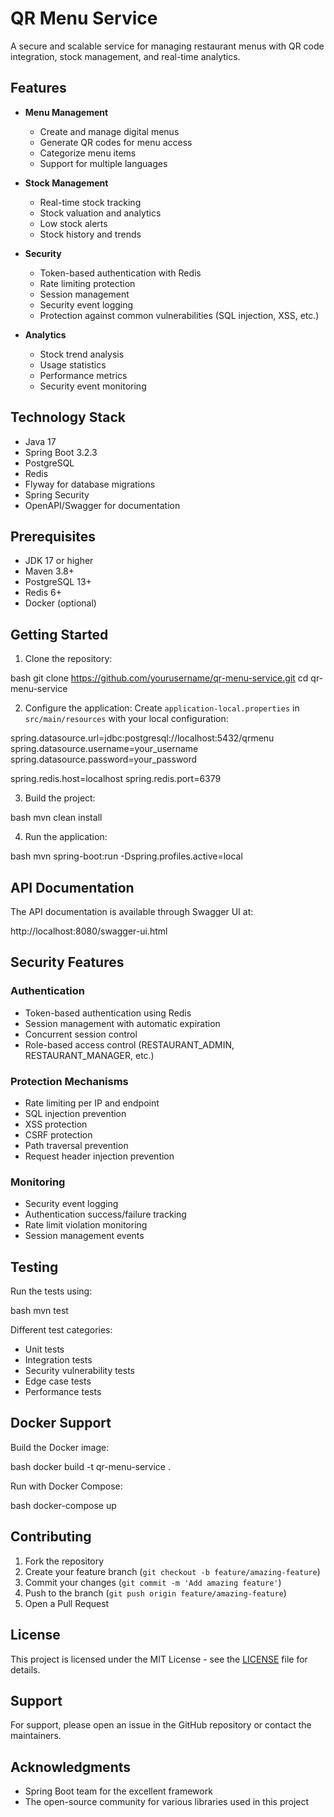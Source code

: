 # QR Menu Service

A secure and scalable service for managing restaurant menus with QR code integration, stock management, and real-time analytics.

## Features

- **Menu Management**
  - Create and manage digital menus
  - Generate QR codes for menu access
  - Categorize menu items
  - Support for multiple languages

- **Stock Management**
  - Real-time stock tracking
  - Stock valuation and analytics
  - Low stock alerts
  - Stock history and trends

- **Security**
  - Token-based authentication with Redis
  - Rate limiting protection
  - Session management
  - Security event logging
  - Protection against common vulnerabilities (SQL injection, XSS, etc.)

- **Analytics**
  - Stock trend analysis
  - Usage statistics
  - Performance metrics
  - Security event monitoring

## Technology Stack

- Java 17
- Spring Boot 3.2.3
- PostgreSQL
- Redis
- Flyway for database migrations
- Spring Security
- OpenAPI/Swagger for documentation

## Prerequisites

- JDK 17 or higher
- Maven 3.8+
- PostgreSQL 13+
- Redis 6+
- Docker (optional)

## Getting Started

1. Clone the repository:

bash
git clone https://github.com/yourusername/qr-menu-service.git
cd qr-menu-service

2. Configure the application:
   Create `application-local.properties` in `src/main/resources` with your local configuration:

spring.datasource.url=jdbc:postgresql://localhost:5432/qrmenu
spring.datasource.username=your_username
spring.datasource.password=your_password

spring.redis.host=localhost
spring.redis.port=6379

3. Build the project:

bash
mvn clean install

4. Run the application:

bash
mvn spring-boot:run -Dspring.profiles.active=local

## API Documentation

The API documentation is available through Swagger UI at:

http://localhost:8080/swagger-ui.html

## Security Features

### Authentication
- Token-based authentication using Redis
- Session management with automatic expiration
- Concurrent session control
- Role-based access control (RESTAURANT_ADMIN, RESTAURANT_MANAGER, etc.)

### Protection Mechanisms
- Rate limiting per IP and endpoint
- SQL injection prevention
- XSS protection
- CSRF protection
- Path traversal prevention
- Request header injection prevention

### Monitoring
- Security event logging
- Authentication success/failure tracking
- Rate limit violation monitoring
- Session management events

## Testing

Run the tests using:

bash
mvn test

Different test categories:
- Unit tests
- Integration tests
- Security vulnerability tests
- Edge case tests
- Performance tests

## Docker Support

Build the Docker image:

bash
docker build -t qr-menu-service .

Run with Docker Compose:

bash
docker-compose up

## Contributing

1. Fork the repository
2. Create your feature branch (`git checkout -b feature/amazing-feature`)
3. Commit your changes (`git commit -m 'Add amazing feature'`)
4. Push to the branch (`git push origin feature/amazing-feature`)
5. Open a Pull Request

## License

This project is licensed under the MIT License - see the [LICENSE](LICENSE) file for details.

## Support

For support, please open an issue in the GitHub repository or contact the maintainers.

## Acknowledgments

- Spring Boot team for the excellent framework
- The open-source community for various libraries used in this project

